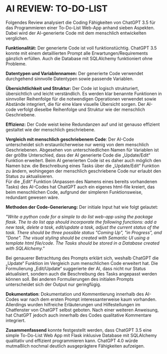 # AI REVIEW: TO-DO-LIST

Folgendes Review analysiert die Coding Fähigkeiten von ChatGPT 3.5 für das Programmieren einer To-Do-List Web-App anhand sieben Aspekten.  
Dabei wird der AI-generierte Code mit dem menschlich entwickelten verglichen. 

**Funktionalität:** Der generierte Code ist voll funktionstüchtig. ChatGPT 3.5 konnte mit einem detaillierten Prompt alle Erwartungen/Requirements gänzlich erfüllen. Auch die Database mit SQLAlchemy funktioniert ohne Probleme.

**Datentypen und Variablennamen:** Der generierte Code verwendet durchgehend sinnvolle Datentypen sowie passende Variablen.

**Übersichtlichkeit und Struktur:** Der Code ist logisch strukturiert, übersichtlich und leicht verständlich. Es werden klar benannte Funktionen in sinnvoller Reihenfolge für die notwendigen Operationen verwendet sowie Abstände integriert, die für eine klare visuelle Übersicht sorgen. 
Der AI-code verfolgt dieselbe Reihenfolge und Struktur wie der menschlich Geschriebene. 

**Effizienz:** Der Code weist keine Redundanzen auf und ist genauso effizient gestaltet wie der menschlich geschriebene. 

**Vergleich mit menschlich geschriebenem Code**: Der AI-Code unterscheidet sich erstaunlicherweise nur wenig von dem menschlich Geschriebenen. 
Abgesehen von unterschiedlichen Namen für Variablen ist der größte Unterschied, dass der AI generierte Code die „Update/Edit“ Funktion erweitert. Beim AI generierten Code ist es daher auch möglich den Namen bzw. die Beschreibung eines Tasks über die „Update/Edit“ Funktion zu ändern, wohingegen der menschlich geschriebene Code nur erlaubt den Status zu aktualisieren.  
Für die „Edit“ Funktion (Anpassen des Namens eines bereits vorhandenen Tasks) des AI-Codes hat ChatGPT auch ein eigenes html-file kreiert, das beim menschlichen Code, aufgrund der simpleren Funktionsweise, redundant gewesen wäre. 

**Methoden der Code-Generierung:** Der initiale Input hat wie folgt gelautet: 

_"Write a python code for a simple to do list web-app using the package flask.  The to do list app should incorporate the following functions: add a new task, delete a task, edit/update a task, adjust the current status of the task. There should be three possible status "Coming Up", "in Progress", and "Done". 
The visual styling should be created with Semantic UI using a template html file/code. The Tasks should be stored in a Database created with SQLAlchemy."_

Bei genauerer Betrachtung des Prompts erklärt sich, weshalb ChatGPT die „Update“ Funktion im Vergleich zum menschlichen Code erweitert hat. Die Formulierung „Edit/Update“ suggerierte der AI, dass nicht nur Status aktualisiert, sondern auch die Beschreibung des Tasks angepasst werden können soll. 
Bei anderen Formulierungen des initialen Prompts unterscheidet sich der Output nur geringfügig.

**Dokumentation**: Dokumentation und Kommentierung innerhalb des AI-Codes war nach dem ersten Prompt interessanterweise kaum vorhanden. Allerdings wurden hilfreiche Erläuterungen und Hilfestellungen im Chatfenster von ChatGPT selbst geboten. 
Nach einer weiteren Anweisung, hat ChatGPT jedoch auch innerhalb des Codes qualitative Kommentare integriert. 

**Zusammenfassend** konnte festgestellt werden, dass ChatGPT 3.5 eine simple To-Do-List Web App mit Flask inklusive Database mit SQLAlchemy qualitativ und effizient programmieren kann. ChatGPT 4.0 würde mutmaßlich nochmal deutlich ausgeprägtere Fähigkeiten aufzeigen.

